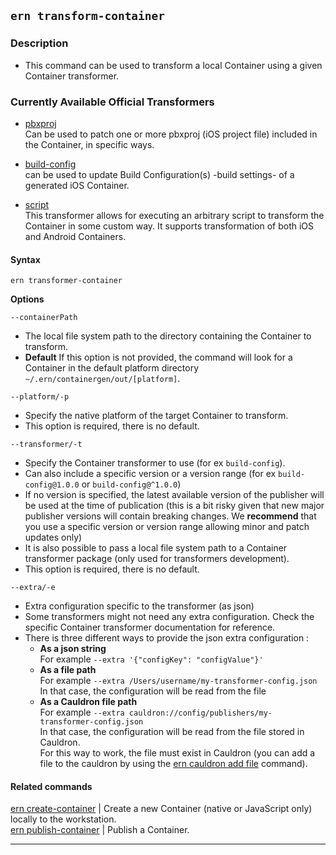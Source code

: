 ## `ern transform-container`

### Description

* This command can be used to transform a local Container using a given Container transformer.

### Currently Available Official Transformers

- [pbxproj](https://github.com/electrode-io/ern-container-transformer-pbxproj)  
Can be used to patch one or more pbxproj (iOS project file) included in the Container, in specific ways.

- [build-config](https://github.com/electrode-io/ern-container-transformer-build-config)  
 can be used to update Build Configuration(s) -build settings- of a generated iOS Container.

 - [script](https://github.com/electrode-io/ern-container-transformer-script)  
 This transformer allows for executing an arbitrary script to transform the Container in some custom way. It supports transformation of both iOS and Android Containers.


#### Syntax

`ern transformer-container`  

**Options**  

`--containerPath`

* The local file system path to the directory containing the Container to transform.
* **Default**  If this option is not provided, the command will look for a Container in the default platform directory `~/.ern/containergen/out/[platform]`.

`--platform/-p`

* Specify the native platform of the target Container to transform.
* This option is required, there is no default.

`--transformer/-t`

* Specify the Container transformer to use (for ex `build-config`).
* Can also include a specific version or a version range (for ex `build-config@1.0.0` or `build-config@^1.0.0`)
* If no version is specified, the latest available version of the publisher will be used at the time of publication (this is a bit risky given that new major publisher versions will contain breaking changes. We **recommend** that you use a specific version or version range allowing minor and patch updates only)
* It is also possible to pass a local file system path to a Container transformer package (only used for transformers development).
* This option is required, there is no default.

`--extra/-e`

* Extra configuration specific to the transformer (as json)
* Some transformers might not need any extra configuration. Check the specific Container transformer documentation for reference.
* There is three different ways to provide the json extra configuration :
  - **As a json string**  
  For example `--extra '{"configKey": "configValue"}'`  
  - **As a file path**  
  For example `--extra /Users/username/my-transformer-config.json`  
  In that case, the configuration will be read from the file
  - **As a Cauldron file path**  
  For example `--extra cauldron://config/publishers/my-transformer-config.json`  
  In that case, the configuration will be read from the file stored in Cauldron.   
  For this way to work, the file must exist in Cauldron (you can add a file to the cauldron by using the [ern cauldron add file] command).  

#### Related commands

[ern create-container] | Create a new Container (native or JavaScript only) locally to the workstation.  
[ern publish-container] | Publish a Container.

_________
[ern create-container]: ./create-container.md
[ern publish-container]: ./publish-container.md
[ern cauldron add file]: ./add/file.md